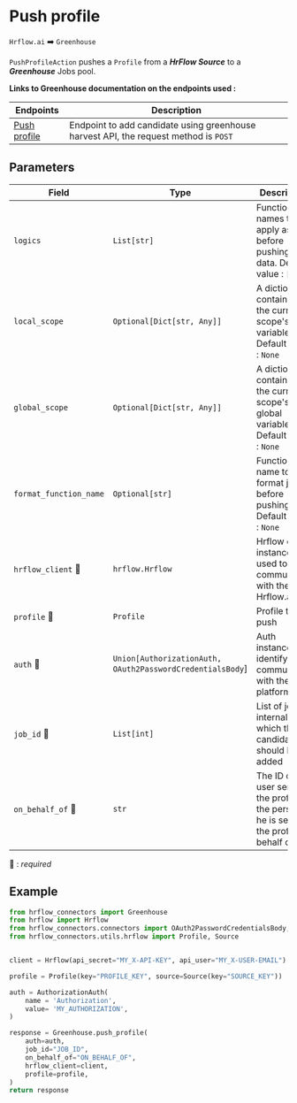 # Push profile

`Hrflow.ai` :arrow_right: `Greenhouse`

`PushProfileAction` pushes a `Profile` from a ***HrFlow Source*** to a ***Greenhouse*** Jobs pool.

**Links to Greenhouse documentation on the endpoints used :**

| Endpoints | Description |
| --------- | ----------- |
| [Push profile](https://developers.greenhouse.io/harvest.html#post-add-candidate) | Endpoint to add candidate using greenhouse harvest API, the request method is `POST` |

## Parameters

| Field | Type | Description |
| ----- | ---- | ----------- |
| `logics`  | `List[str]` | Function names to apply as filter before pushing the data. Default value : `[]`        |
| `local_scope`  | `Optional[Dict[str, Any]]` | A dictionary containing the current scope's local variables. Default value : `None`        |
| `global_scope`  | `Optional[Dict[str, Any]]` | A dictionary containing the current scope's global variables. Default value : `None`       |
| `format_function_name`  | `Optional[str]` | Function name to format job before pushing. Default value : `None`        |
| `hrflow_client` :red_circle: | `hrflow.Hrflow` | Hrflow client instance used to communicate with the Hrflow.ai API        |
| `profile` :red_circle: | `Profile` | Profile to push        |
| `auth` :red_circle: | `Union[AuthorizationAuth, OAuth2PasswordCredentialsBody`] | Auth instance to identify and communicate with the platform        |
| `job_id` :red_circle: | `List[int]` | List of jobs internal ids to which the candidate should be added |
| `on_behalf_of` :red_circle: | `str` | The ID of the user sending the profile, or the person he is sending the profile on behalf of |

:red_circle: : *required* 

## Example

```python
from hrflow_connectors import Greenhouse
from hrflow import Hrflow
from hrflow_connectors.connectors import OAuth2PasswordCredentialsBody, AuthorizationAuth
from hrflow_connectors.utils.hrflow import Profile, Source


client = Hrflow(api_secret="MY_X-API-KEY", api_user="MY_X-USER-EMAIL")

profile = Profile(key="PROFILE_KEY", source=Source(key="SOURCE_KEY"))

auth = AuthorizationAuth(
    name = 'Authorization',
    value= 'MY_AUTHORIZATION',
)

response = Greenhouse.push_profile(
    auth=auth,
    job_id="JOB_ID",
    on_behalf_of="ON_BEHALF_OF",
    hrflow_client=client,
    profile=profile,
)
return response
```